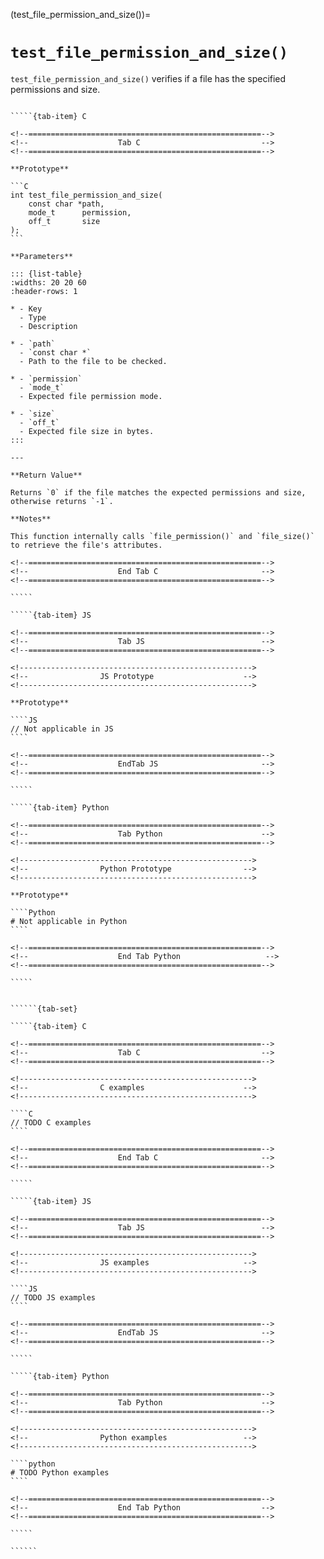 <!-- ============================================================== -->
(test_file_permission_and_size())=
# `test_file_permission_and_size()`
<!-- ============================================================== -->

`test_file_permission_and_size()` verifies if a file has the specified permissions and size.

<!------------------------------------------------------------>
<!--                    Prototypes                          -->
<!------------------------------------------------------------>

``````{tab-set}

`````{tab-item} C

<!--====================================================-->
<!--                    Tab C                           -->
<!--====================================================-->

**Prototype**

```C
int test_file_permission_and_size(
    const char *path,    
    mode_t      permission,
    off_t       size
);
```

**Parameters**

::: {list-table}
:widths: 20 20 60
:header-rows: 1

* - Key
  - Type
  - Description

* - `path`
  - `const char *`
  - Path to the file to be checked.

* - `permission`
  - `mode_t`
  - Expected file permission mode.

* - `size`
  - `off_t`
  - Expected file size in bytes.
:::

---

**Return Value**

Returns `0` if the file matches the expected permissions and size, otherwise returns `-1`.

**Notes**

This function internally calls `file_permission()` and `file_size()` to retrieve the file's attributes.

<!--====================================================-->
<!--                    End Tab C                       -->
<!--====================================================-->

`````

`````{tab-item} JS

<!--====================================================-->
<!--                    Tab JS                          -->
<!--====================================================-->

<!---------------------------------------------------->
<!--                JS Prototype                    -->
<!---------------------------------------------------->

**Prototype**

````JS
// Not applicable in JS
````

<!--====================================================-->
<!--                    EndTab JS                       -->
<!--====================================================-->

`````

`````{tab-item} Python

<!--====================================================-->
<!--                    Tab Python                      -->
<!--====================================================-->

<!---------------------------------------------------->
<!--                Python Prototype                -->
<!---------------------------------------------------->

**Prototype**

````Python
# Not applicable in Python
````

<!--====================================================-->
<!--                    End Tab Python                   -->
<!--====================================================-->

`````

``````

<!------------------------------------------------------------>
<!--                    Examples                            -->
<!------------------------------------------------------------>

```````{dropdown} Examples

``````{tab-set}

`````{tab-item} C

<!--====================================================-->
<!--                    Tab C                           -->
<!--====================================================-->

<!---------------------------------------------------->
<!--                C examples                      -->
<!---------------------------------------------------->

````C
// TODO C examples
````

<!--====================================================-->
<!--                    End Tab C                       -->
<!--====================================================-->

`````

`````{tab-item} JS

<!--====================================================-->
<!--                    Tab JS                          -->
<!--====================================================-->

<!---------------------------------------------------->
<!--                JS examples                     -->
<!---------------------------------------------------->

````JS
// TODO JS examples
````

<!--====================================================-->
<!--                    EndTab JS                       -->
<!--====================================================-->

`````

`````{tab-item} Python

<!--====================================================-->
<!--                    Tab Python                      -->
<!--====================================================-->

<!---------------------------------------------------->
<!--                Python examples                 -->
<!---------------------------------------------------->

````python
# TODO Python examples
````

<!--====================================================-->
<!--                    End Tab Python                  -->
<!--====================================================-->

`````

``````

```````
